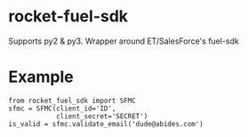 # rocket-fuel-sdk
Supports py2 & py3.
Wrapper around ET/SalesForce's fuel-sdk

# Example
	
    from rocket_fuel_sdk import SFMC
    sfmc = SFMC(client_id='ID',
                client_secret='SECRET')
    is_valid = sfmc.validate_email('dude@abides.com')
